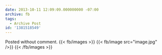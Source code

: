 ```yaml
---
date: 2013-10-11 12:09:09.000000000 -07:00
archive: fb
tags: 
  - Archive Post
id: '1381518549'
---
```


Posted without comment.
{{< fb/images >}}
{{< fb/image src="image.jpg" />}}
{{< /fb/images >}}
